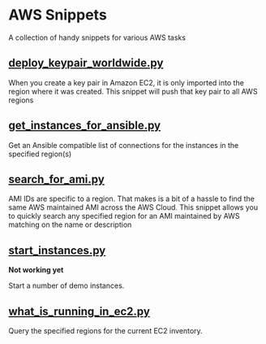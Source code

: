 # AWS Snippets

A collection of handy snippets for various AWS tasks

## [deploy_keypair_worldwide.py](deploy_keypair_worldwide.py)

When you create a key pair in Amazon EC2, it is only imported into the region where it was created. This snippet will push that key pair to all AWS regions

## [get_instances_for_ansible.py](get_instances_for_ansible.py)

Get an Ansible compatible list of connections for the instances in the specified region(s)

## [search_for_ami.py](search_for_ami.py)

AMI IDs are specific to a region. That makes is a bit of a hassle to find the same AWS maintained AMI across the AWS Cloud. This snippet allows you to quickly search any specified region for an AMI maintained by AWS matching on the name or description

## [start_instances.py](start_instances.py)

**Not working yet**

Start a number of demo instances.

## [what_is_running_in_ec2.py](what_is_running_in_ec2.py)

Query the specified regions for the current EC2 inventory.